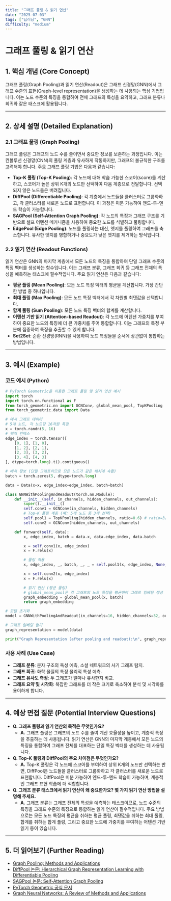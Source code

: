```yaml
---
title: "그래프 풀링 & 읽기 연산"
date: "2025-07-03"
tags: ["딥러닝", "GNN"]
difficulty: "medium"
---
```


# 그래프 풀링 & 읽기 연산

## 1. 핵심 개념 (Core Concept)

그래프 풀링(Graph Pooling)과 읽기 연산(Readout)은 그래프 신경망(GNN)에서 그래프 수준의 표현(Graph-level representation)을 생성하는 데 사용되는 핵심 기법입니다. 이는 노드 수준의 특징을 통합하여 전체 그래프의 특성을 요약하고, 그래프 분류나 회귀와 같은 태스크에 활용됩니다.

---

## 2. 상세 설명 (Detailed Explanation)

### 2.1 그래프 풀링 (Graph Pooling)
그래프 풀링은 그래프의 노드 수를 줄이면서 중요한 정보를 보존하는 과정입니다. 이는 컨볼루션 신경망(CNN)의 풀링 계층과 유사하게 작동하지만, 그래프의 불규칙한 구조를 고려해야 합니다. 주요 그래프 풀링 기법은 다음과 같습니다:

*   **Top-K 풀링 (Top-K Pooling)**: 각 노드에 대해 학습 가능한 스코어(score)를 계산하고, 스코어가 높은 상위 K개의 노드만 선택하여 다음 계층으로 전달합니다. 선택되지 않은 노드들은 버려집니다.
*   **DiffPool (Differentiable Pooling)**: 각 계층에서 노드들을 클러스터로 그룹화하고, 각 클러스터를 새로운 노드로 표현합니다. 이 과정은 미분 가능하여 엔드-투-엔드 학습이 가능합니다.
*   **SAGPool (Self-Attention Graph Pooling)**: 각 노드의 특징과 그래프 구조를 기반으로 셀프 어텐션 메커니즘을 사용하여 중요한 노드를 식별하고 풀링합니다.
*   **EdgePool (Edge Pooling)**: 노드를 풀링하는 대신, 엣지를 풀링하여 그래프를 축소합니다. 유사한 엣지를 병합하거나 중요도가 낮은 엣지를 제거하는 방식입니다.

### 2.2 읽기 연산 (Readout Functions)
읽기 연산은 GNN의 마지막 계층에서 모든 노드의 특징을 통합하여 단일 그래프 수준의 특징 벡터를 생성하는 함수입니다. 이는 그래프 분류, 그래프 회귀 등 그래프 전체의 특성을 예측하는 태스크에 필수적입니다. 주요 읽기 연산은 다음과 같습니다:

*   **평균 풀링 (Mean Pooling)**: 모든 노드 특징 벡터의 평균을 계산합니다. 가장 간단한 방법 중 하나입니다.
*   **최대 풀링 (Max Pooling)**: 모든 노드 특징 벡터에서 각 차원별 최댓값을 선택합니다.
*   **합계 풀링 (Sum Pooling)**: 모든 노드 특징 벡터의 합계를 계산합니다.
*   **어텐션 기반 읽기 (Attention-based Readout)**: 각 노드에 어텐션 가중치를 부여하여 중요한 노드의 특징에 더 큰 가중치를 주어 통합합니다. 이는 그래프의 특정 부분에 집중하여 특징을 추출할 수 있게 합니다.
*   **Set2Set**: 순환 신경망(RNN)을 사용하여 노드 특징들을 순서에 상관없이 통합하는 방법입니다.

---

## 3. 예시 (Example)

### 코드 예시 (Python)
```python
# PyTorch Geometric을 이용한 그래프 풀링 및 읽기 연산 예시
import torch
import torch.nn.functional as F
from torch_geometric.nn import GCNConv, global_mean_pool, TopKPooling
from torch_geometric.data import Data

# 예시 그래프 데이터
# 5개 노드, 각 노드당 16차원 특징
x = torch.randn(5, 16)
# 엣지 인덱스
edge_index = torch.tensor([
    [0, 1], [1, 0],
    [1, 2], [2, 1],
    [2, 3], [3, 2],
    [3, 4], [4, 3]
], dtype=torch.long).t().contiguous()

# 배치 정보 (단일 그래프이므로 모든 노드가 같은 배치에 속함)
batch = torch.zeros(5, dtype=torch.long)

data = Data(x=x, edge_index=edge_index, batch=batch)

class GNNWithPoolingAndReadout(torch.nn.Module):
    def __init__(self, in_channels, hidden_channels, out_channels):
        super().__init__()
        self.conv1 = GCNConv(in_channels, hidden_channels)
        # Top-K 풀링 계층 (예: 5개 노드 중 3개 선택)
        self.pool1 = TopKPooling(hidden_channels, ratio=0.6) # ratio=3/5 = 0.6
        self.conv2 = GCNConv(hidden_channels, out_channels)

    def forward(self, data):
        x, edge_index, batch = data.x, data.edge_index, data.batch

        x = self.conv1(x, edge_index)
        x = F.relu(x)

        # 풀링 적용
        x, edge_index, _, batch, _, _ = self.pool1(x, edge_index, None, batch)

        x = self.conv2(x, edge_index)
        x = F.relu(x)

        # 읽기 연산 (평균 풀링)
        # global_mean_pool은 각 그래프의 노드 특징을 평균하여 그래프 임베딩 생성
        graph_embedding = global_mean_pool(x, batch)
        return graph_embedding

# 모델 초기화
model = GNNWithPoolingAndReadout(in_channels=16, hidden_channels=32, out_channels=64)

# 그래프 임베딩 얻기
graph_representation = model(data)

print("Graph Representation (after pooling and readout):\n", graph_representation)
```

### 사용 사례 (Use Case)
*   **그래프 분류**: 분자 구조의 독성 예측, 소셜 네트워크의 사기 그래프 탐지.
*   **그래프 회귀**: 화학 물질의 특정 물리적 특성 예측.
*   **그래프 유사도 측정**: 두 그래프가 얼마나 유사한지 비교.
*   **그래프 요약 및 시각화**: 복잡한 그래프를 더 작은 크기로 축소하여 분석 및 시각화를 용이하게 합니다.

---

## 4. 예상 면접 질문 (Potential Interview Questions)

*   **Q. 그래프 풀링과 읽기 연산의 목적은 무엇인가요?**
    *   **A.** 그래프 풀링은 그래프의 노드 수를 줄여 계산 효율성을 높이고, 계층적 특징을 추출하는 데 사용됩니다. 읽기 연산은 GNN의 마지막 계층에서 모든 노드의 특징을 통합하여 그래프 전체를 대표하는 단일 특징 벡터를 생성하는 데 사용됩니다.
*   **Q. Top-K 풀링과 DiffPool의 주요 차이점은 무엇인가요?**
    *   **A.** Top-K 풀링은 각 노드에 스코어를 부여하여 상위 K개의 노드만 선택하는 반면, DiffPool은 노드들을 클러스터로 그룹화하고 각 클러스터를 새로운 노드로 표현합니다. DiffPool은 미분 가능하여 엔드-투-엔드 학습이 가능하며, 계층적인 그래프 표현 학습에 더 적합합니다.
*   **Q. 그래프 분류 태스크에서 읽기 연산이 왜 중요한가요? 몇 가지 읽기 연산 방법을 설명해 주세요.**
    *   **A.** 그래프 분류는 그래프 전체의 특성을 예측하는 태스크이므로, 노드 수준의 특징을 그래프 수준의 특징으로 통합하는 읽기 연산이 필수적입니다. 주요 방법으로는 모든 노드 특징의 평균을 취하는 평균 풀링, 최댓값을 취하는 최대 풀링, 합계를 취하는 합계 풀링, 그리고 중요한 노드에 가중치를 부여하는 어텐션 기반 읽기 등이 있습니다.

---

## 5. 더 읽어보기 (Further Reading)

*   [Graph Pooling: Methods and Applications](https://arxiv.org/abs/2007.00481)
*   [DiffPool 논문: Hierarchical Graph Representation Learning with Differentiable Pooling](https://arxiv.org/abs/1806.08804)
*   [SAGPool 논문: Self-Attention Graph Pooling](https://arxiv.org/abs/1904.08082)
*   [PyTorch Geometric 공식 문서](https://pytorch-geometric.readthedocs.io/en/latest/)
*   [Graph Neural Networks: A Review of Methods and Applications](https://arxiv.org/abs/1812.08434)
